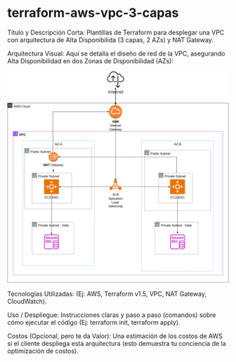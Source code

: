 # terraform-aws-vpc-3-capas

Título y Descripción Corta: Plantillas de Terraform para desplegar una VPC con arquitectura de Alta Disponibilida (3 capas, 2 AZs) y NAT Gateway.

Arquitectura Visual: Aquí se detalla el diseño de red de la VPC, asegurando Alta Disponibilidad en dos Zonas de Disponibilidad (AZs):

![Diagrama de Arquitectura de la VPC de Tres Capas](diagram.png)

Tecnologías Utilizadas: (Ej: AWS, Terraform v1.5, VPC, NAT Gateway, CloudWatch).

Uso / Despliegue: Instrucciones claras y paso a paso (comandos) sobre cómo ejecutar el código (Ej: terraform init, terraform apply).

Costos (Opcional, pero te da Valor): Una estimación de los costos de AWS si el cliente despliega esta arquitectura (esto demuestra tu conciencia de la optimización de costos).
